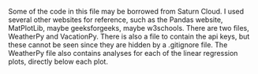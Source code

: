 Some of the code in this file may be borrowed from Saturn Cloud. I used several other websites for reference, such as the Pandas website, MatPlotLib, maybe geeksforgeeks, maybe w3schools.
There are two files, WeatherPy and VacationPy. There is also a file to contain the api keys, but these cannot be seen since they are hidden by a .gitignore file. The WeatherPy file also contains analyses for each
of the linear regression plots, directly below each plot.
